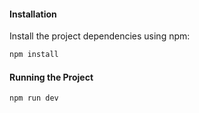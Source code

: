 #### Installation

Install the project dependencies using npm:

```bash
npm install
```
#### Running the Project

```bash
npm run dev
```